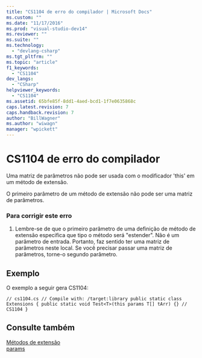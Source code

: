 ```yaml
---
title: "CS1104 de erro do compilador | Microsoft Docs"
ms.custom: ""
ms.date: "11/17/2016"
ms.prod: "visual-studio-dev14"
ms.reviewer: ""
ms.suite: ""
ms.technology: 
  - "devlang-csharp"
ms.tgt_pltfrm: ""
ms.topic: "article"
f1_keywords: 
  - "CS1104"
dev_langs: 
  - "CSharp"
helpviewer_keywords: 
  - "CS1104"
ms.assetid: 65bfe85f-8dd1-4aed-bcd1-1f7e0635868c
caps.latest.revision: 7
caps.handback.revision: 7
author: "BillWagner"
ms.author: "wiwagn"
manager: "wpickett"
---
```

# CS1104 de erro do compilador
Uma matriz de parâmetros não pode ser usada com o modificador 'this' em um método de extensão.  
  
 O primeiro parâmetro de um método de extensão não pode ser uma matriz de parâmetros.  
  
### Para corrigir este erro  
  
1.  Lembre\-se de que o primeiro parâmetro de uma definição de método de extensão especifica que tipo o método será "estender". Não é um parâmetro de entrada. Portanto, faz sentido ter uma matriz de parâmetros neste local. Se você precisar passar uma matriz de parâmetros, torne\-o segundo parâmetro.  
  
## Exemplo  
 O exemplo a seguir gera CS1104:  
  
```  
// cs1104.cs // Compile with: /target:library public static class Extensions { public static void Test<T>(this params T[] tArr) {} // CS1104 }   
```  
  
## Consulte também  
 [Métodos de extensão](../../csharp/programming-guide/classes-and-structs/extension-methods.md)   
 [params](../../csharp/language-reference/keywords/params.md)